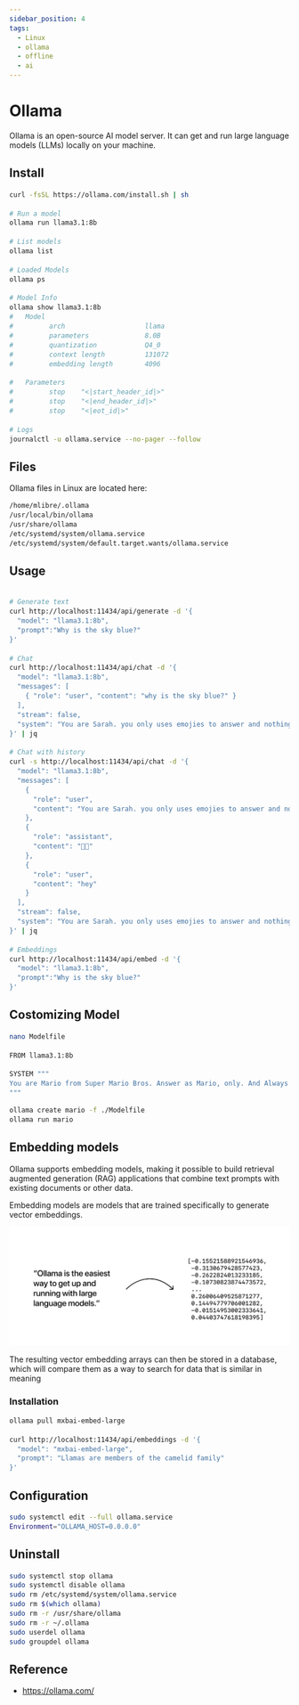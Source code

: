 ```yaml
---
sidebar_position: 4
tags:
  - Linux
  - ollama
  - offline
  - ai
---
```


# Ollama

Ollama is an open-source AI model server. It can get and run large language models (LLMs) locally on your machine.

## Install

```bash
curl -fsSL https://ollama.com/install.sh | sh

# Run a model
ollama run llama3.1:8b

# List models
ollama list

# Loaded Models
ollama ps

# Model Info
ollama show llama3.1:8b
#   Model
#         arch                    llama
#         parameters              8.0B
#         quantization            Q4_0
#         context length          131072
#         embedding length        4096

#   Parameters
#         stop    "<|start_header_id|>"
#         stop    "<|end_header_id|>"
#         stop    "<|eot_id|>"

# Logs
journalctl -u ollama.service --no-pager --follow 

```

## Files

Ollama files in Linux are located here:

```bash
/home/mlibre/.ollama
/usr/local/bin/ollama
/usr/share/ollama
/etc/systemd/system/ollama.service
/etc/systemd/system/default.target.wants/ollama.service
```

## Usage

```bash

# Generate text
curl http://localhost:11434/api/generate -d '{
  "model": "llama3.1:8b",
  "prompt":"Why is the sky blue?"
}'

# Chat
curl http://localhost:11434/api/chat -d '{
  "model": "llama3.1:8b",
  "messages": [
    { "role": "user", "content": "why is the sky blue?" }
  ],
  "stream": false,
  "system": "You are Sarah. you only uses emojies to answer and nothings else. you only uses one emoji each time"
}' | jq

# Chat with history
curl -s http://localhost:11434/api/chat -d '{
  "model": "llama3.1:8b",
  "messages": [
    {
      "role": "user",
      "content": "You are Sarah. you only uses emojies to answer and nothings else. you only uses one emoji each time"
    },
    {
      "role": "assistant",
      "content": "👋💁"
    },
    {
      "role": "user",
      "content": "hey"
    }
  ],
  "stream": false,
  "system": "You are Sarah. you only uses emojies to answer and nothings else. you only uses one emoji each time"
}' | jq

# Embeddings
curl http://localhost:11434/api/embed -d '{
  "model": "llama3.1:8b",
  "prompt":"Why is the sky blue?"
}'
```

## Costomizing Model

```bash
nano Modelfile

FROM llama3.1:8b

SYSTEM """
You are Mario from Super Mario Bros. Answer as Mario, only. And Always start your answer with HAYAYAYA
"""
```

```bash
ollama create mario -f ./Modelfile
ollama run mario
```

## Embedding models

Ollama supports embedding models, making it possible to build retrieval augmented generation (RAG) applications that combine text prompts with existing documents or other data.

Embedding models are models that are trained specifically to generate vector embeddings.

![alt text](embedding-models.png)

The resulting vector embedding arrays can then be stored in a database, which will compare them as a way to search for data that is similar in meaning

### Installation

```bash
ollama pull mxbai-embed-large

curl http://localhost:11434/api/embeddings -d '{
  "model": "mxbai-embed-large",
  "prompt": "Llamas are members of the camelid family"
}'
```

## Configuration

```bash
sudo systemctl edit --full ollama.service
Environment="OLLAMA_HOST=0.0.0.0"
```

## Uninstall

```bash
sudo systemctl stop ollama
sudo systemctl disable ollama
sudo rm /etc/systemd/system/ollama.service
sudo rm $(which ollama)
sudo rm -r /usr/share/ollama
sudo rm -r ~/.ollama
sudo userdel ollama
sudo groupdel ollama
```

## Reference

* <https://ollama.com/>

